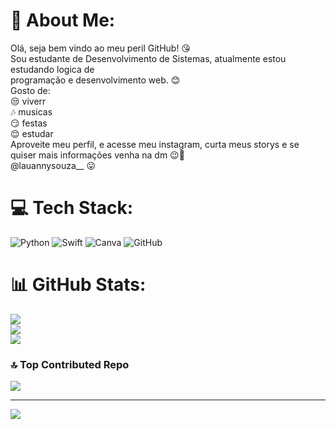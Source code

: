 # 💫 About Me:
Olá, seja bem vindo ao meu peril GitHub! 😘<br>Sou estudante de Desenvolvimento de Sistemas,  atualmente estou estudando logica de <br>programação e desenvolvimento web. 😊<br>Gosto de: <br>😒 viverr<br>🎶 musicas <br>😏 festas <br>😌 estudar <br>Aproveite meu perfil, e acesse meu instagram, curta meus storys e se quiser mais informações venha na dm 😉🤞<br>@lauannysouza__ 😛 


# 💻 Tech Stack:
![Python](https://img.shields.io/badge/python-3670A0?style=for-the-badge&logo=python&logoColor=ffdd54) ![Swift](https://img.shields.io/badge/swift-F54A2A?style=for-the-badge&logo=swift&logoColor=white) ![Canva](https://img.shields.io/badge/Canva-%2300C4CC.svg?style=for-the-badge&logo=Canva&logoColor=white) ![GitHub](https://img.shields.io/badge/github-%23121011.svg?style=for-the-badge&logo=github&logoColor=white)
# 📊 GitHub Stats:
![](https://github-readme-stats.vercel.app/api?username=lauannysouza16&theme=dark&hide_border=false&include_all_commits=false&count_private=false)<br/>
![](https://github-readme-streak-stats.herokuapp.com/?user=lauannysouza16&theme=dark&hide_border=false)<br/>
![](https://github-readme-stats.vercel.app/api/top-langs/?username=lauannysouza16&theme=dark&hide_border=false&include_all_commits=false&count_private=false&layout=compact)

### 🔝 Top Contributed Repo
![](https://github-contributor-stats.vercel.app/api?username=lauannysouza16&limit=5&theme=maroongold&combine_all_yearly_contributions=true)

---
[![](https://visitcount.itsvg.in/api?id=lauannysouza16&icon=4&color=4)](https://visitcount.itsvg.in)

<!-- Proudly created with GPRM ( https://gprm.itsvg.in ) -->
<!-- Proudly created with GPRM ( https://gprm.itsvg.in ) -->
